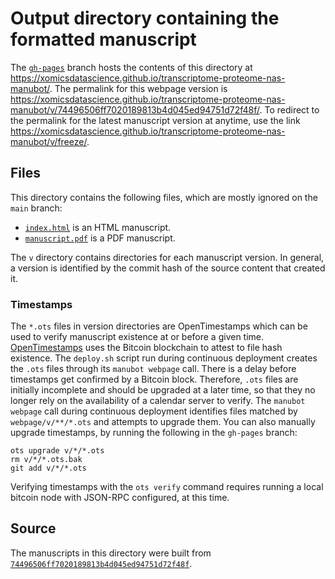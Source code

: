 # Output directory containing the formatted manuscript

The [`gh-pages`](https://github.com/xomicsdatascience/transcriptome-proteome-nas-manubot/tree/gh-pages) branch hosts the contents of this directory at <https://xomicsdatascience.github.io/transcriptome-proteome-nas-manubot/>.
The permalink for this webpage version is <https://xomicsdatascience.github.io/transcriptome-proteome-nas-manubot/v/74496506ff7020189813b4d045ed94751d72f48f/>.
To redirect to the permalink for the latest manuscript version at anytime, use the link <https://xomicsdatascience.github.io/transcriptome-proteome-nas-manubot/v/freeze/>.

## Files

This directory contains the following files, which are mostly ignored on the `main` branch:

+ [`index.html`](index.html) is an HTML manuscript.
+ [`manuscript.pdf`](manuscript.pdf) is a PDF manuscript.

The `v` directory contains directories for each manuscript version.
In general, a version is identified by the commit hash of the source content that created it.

### Timestamps

The `*.ots` files in version directories are OpenTimestamps which can be used to verify manuscript existence at or before a given time.
[OpenTimestamps](https://opentimestamps.org/) uses the Bitcoin blockchain to attest to file hash existence.
The `deploy.sh` script run during continuous deployment creates the `.ots` files through its `manubot webpage` call.
There is a delay before timestamps get confirmed by a Bitcoin block.
Therefore, `.ots` files are initially incomplete and should be upgraded at a later time, so that they no longer rely on the availability of a calendar server to verify.
The `manubot webpage` call during continuous deployment identifies files matched by `webpage/v/**/*.ots` and attempts to upgrade them.
You can also manually upgrade timestamps, by running the following in the `gh-pages` branch:

```shell
ots upgrade v/*/*.ots
rm v/*/*.ots.bak
git add v/*/*.ots
```

Verifying timestamps with the `ots verify` command requires running a local bitcoin node with JSON-RPC configured, at this time.

## Source

The manuscripts in this directory were built from
[`74496506ff7020189813b4d045ed94751d72f48f`](https://github.com/xomicsdatascience/transcriptome-proteome-nas-manubot/commit/74496506ff7020189813b4d045ed94751d72f48f).
